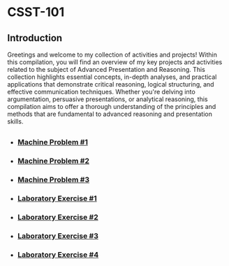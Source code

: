 # CSST-101

## Introduction
Greetings and welcome to my collection of activities and projects! Within this compilation, you will find an overview of my key projects and activities related to the subject of Advanced Presentation and Reasoning. This collection highlights essential concepts, in-depth analyses, and practical applications that demonstrate critical reasoning, logical structuring, and effective communication techniques. Whether you're delving into argumentation, persuasive presentations, or analytical reasoning, this compilation aims to offer a thorough understanding of the principles and methods that are fundamental to advanced reasoning and presentation skills.

##
* ### [Machine Problem #1](https://github.com/simon-javier/CSST101-3B/tree/main/3B-JAVIER-MP1)
* ### [Machine Problem #2](https://github.com/simon-javier/CSST101-3B/tree/main/3B-JAVIER-MP2)
* ### [Machine Problem #3](https://github.com/simon-javier/CSST101-3B/blob/main/3B-JAVIER-MP3/3B_JAVIER_MP3.ipynb)
* ### [Laboratory Exercise #1](https://github.com/simon-javier/CSST101-3B/blob/main/3B-JAVIER-EXER1/3B-JAVIER-EXER1.ipynb)
* ### [Laboratory Exercise #2](https://github.com/simon-javier/CSST101-3B/blob/main/3B-JAVIER-EXER2/3B-JAVIER-EXER2.ipynb)
* ### [Laboratory Exercise #3](https://github.com/simon-javier/CSST101-3B/tree/main/3B-JAVIER-EXER3)
* ### [Laboratory Exercise #4](https://github.com/simon-javier/CSST101-3B/tree/main/3B-JAVIER-EXER4)
